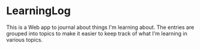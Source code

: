 # LearningLog

This is a Web app to journal about things I'm learning about. The entries are grouped into topics to make it easier to keep track of what I'm learning in various topics.



